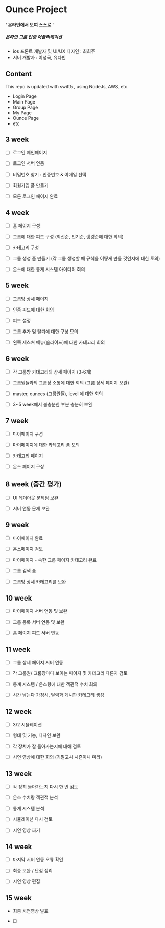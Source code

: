 # Ounce Project

####   ' 온라인에서 모여 스스로 '

#####       온라인 그룹 인증 어플리케이션



- ios 프론트 개발자 및 UI/UX 디자인 : 최희주
- 서버 개발자 : 이성국, 유다빈



## Content

 This repo is updated with swift5 , using NodeJs, AWS, etc.

- Login Page
- Main Page
- Group Page
- My Page
- Ounce Page
- etc



## 3 week

- [ ] 로그인 메인페이지 
- [ ] 로그인 서버 연동
- [ ] 비밀번호 찾기 : 인증번호 & 이메일 선택
- [ ] 회원가입 폼 만들기
- [ ] 모든 로그인 페이지 완료



## 4 week

- [ ] 홈 페이지 구성
- [ ] 그룹에 대한 피드 구성 (최신순, 인기순, 랭킹순에 대한 회의)
- [ ] 카테고리 구성
- [ ] 그룹 생성 폼 만들기 (각 그룹 생성할 때 규칙을 어떻게 만들 것인지에 대한 토의)
- [ ] 온스에 대한 통계 시스템 아이디어 회의



## 5 week

- [ ] 그룹방 상세 페이지
- [ ] 인증 피드에 대한 회의
- [ ] 피드 설정
- [ ] 그룹 추가 및 탈퇴에 대한 구성 모의
- [ ] 왼쪽 제스쳐 메뉴(슬라이드)에 대한 카테고리 회의



## 6 week

- [ ] 각 그룹방 카테고리의 상세 페이지 (3-6개)
- [ ] 그룹원들과의 그룹장 소통에 대한 회의 (그룹 상세 페이지 보완)
- [ ] master, ounces (그룹원들), level 에 대한 회의
- [ ] 3~5 week에서 불충분한 부분 충분히 보완



## 7 week

- [ ] 마이페이지 구성
- [ ] 마이페이지에 대한 카테고리 폼 모의
- [ ] 카테고리 페이지
- [ ] 온스 페이지 구상



## 8 week (중간 평가)

- [ ] UI 레이아웃 문제점 보완
- [ ] 서버 연동 문제 보완



## 9 week

- [ ] 마이페이지 완료
- [ ] 온스페이지 검토
- [ ] 마이페이지 - 속한 그룹 페이지 카테고리 완료
- [ ] 그룹 검색 폼
- [ ] 그룹방 상세 카테고리를 보완



## 10 week

- [ ] 마이페이지 서버 연동 및 보완
- [ ] 그룹 등록 서버 연동 및 보완
- [ ] 홈 페이지 피드 서버 연동



## 11 week

- [ ] 그룹 상세 페이지 서버 연동
- [ ] 각 그룹원/ 그룹장마다 보이는 페이지 및 카테고리 다른지 검토
- [ ] 통계 시스템 / 온스량에 대한 객관적 수치 회의
- [ ] 시간 남는다 가정시, 달력과 게시판 카테고리 생성



## 12 week

- [ ] 3/2 시뮬레이션
- [ ] 형태 및 기능, 디자인 보완
- [ ] 각 장치가 잘 돌아가는지에 대해 검토
- [ ] 시연 영상에 대한 회의 (기말고사 시즌이니 미리)



## 13 week

- [ ] 각 장치 돌아가는지 다시 한 번 검토
- [ ] 온스 수치량 객관적 분석
- [ ] 통계 시스템 분석
- [ ] 시뮬레이션 다시 검토
- [ ] 시연 영상 짜기



## 14 week

- [ ] 마지막 서버 연동 오류 확인
- [ ] 최종 보완 / 단점 정리
- [ ] 시연 영상 편집



## 15 week

- 최종 시연영상 발표

- [ ] 